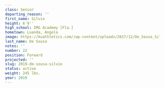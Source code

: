 ```yaml
---
class: Senior
departing_reason: ''
first_name: Silvio
height: 6'9''
high_school: IMG Academy [Fla.]
hometown: Luanda, Angola
image: https://kuathletics.com//wp-content/uploads/2017/12/De_Sousa_Silvio-768x1024.jpg
last_name: De Sousa
notes: ''
number: 22
position: Forward
projected: ''
slug: 2019-de-sousa-silvio
status: active
weight: 245 lbs.
year: 2019
---
```

